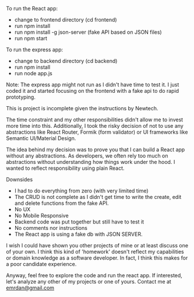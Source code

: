 To run the React app:

  - change to frontend directory (cd frontend)
  - run npm install
  - run npm install -g json-server (fake API based on JSON files)
  - run npm start
  
To run the express app:

  - change to backend directory (cd backend)
  - run npm install
  - run node app.js 
  
Note: The express app might not run as I didn't have time to test it. I just coded it and started focusing on the frontend with a fake api to do rapid prototyping.


This is project is incomplete given the instructions by Newtech.

The time constraint and my other responsibilities didn't allow me to invest more time into this. Additionally, I took the risky decision of not to use any abstractions like React Router, Formik (form validator) or UI frameworks like Semantic UI/Material Design.

The idea behind my decision was to prove you that I can build a React app without any abstractions. As developers, we often rely too much on abstractions without understanding how things work under the hood. I wanted to reflect responsibility using plain React.

Downsides

  - I had to do everything from zero (with very limited time)
  - The CRUD is not complete as I didn't get time to write the create, edit and delete functions from the fake API.
  - No UX
  - No Mobile Responsive
  - Backend code was put together but still have to test it
  - No comments nor instructions
  - The React app is using a fake db with JSON SERVER.
  
I wish I could have shown you other projects of mine or at least discuss one of your own. I think this kind of 'homework' doesn't reflect my capabilities or domain knowledge as a software developer. In fact, I think this makes for a poor candidate experience.

Anyway, feel free to explore the code and run the react app. If interested, let's analyze any other of my projects or one of yours. Contact me at emrdan@gmail.com
